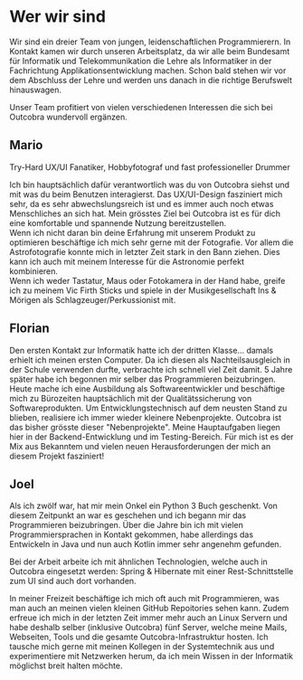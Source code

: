 # Wer wir sind

Wir sind ein dreier Team von jungen, leidenschaftlichen Programmierern. In Kontakt kamen wir durch unseren Arbeitsplatz, da wir alle beim Bundesamt für Informatik und Telekommunikation die Lehre als Informatiker in der Fachrichtung Applikationsentwicklung machen.
Schon bald stehen wir vor dem Abschluss der Lehre und werden uns danach in die richtige Berufswelt hinauswagen.

Unser Team profitiert von vielen verschiedenen Interessen die sich bei Outcobra wundervoll ergänzen.

## Mario
Try-Hard UX/UI Fanatiker, Hobbyfotograf und fast professioneller Drummer

Ich bin hauptsächlich dafür verantwortlich was du von Outcobra siehst und mit was du beim Benutzen interagierst. Das UX/UI-Design fasziniert mich sehr, da es sehr abwechslungsreich ist und es immer auch noch etwas Menschliches an sich hat. Mein grösstes Ziel bei Outcobra ist es für dich eine komfortable und spannende Nutzung bereitzustellen. <br> Wenn ich nicht daran bin deine Erfahrung mit unserem Produkt zu optimieren beschäftige ich mich sehr gerne mit der Fotografie. Vor allem die Astrofotografie konnte mich in letzter Zeit stark in den Bann ziehen. Dies kann ich auch mit meinem Interesse für die Astronomie perfekt kombinieren.<br> Wenn ich weder Tastatur, Maus oder Fotokamera in der Hand habe, greife ich zu meinem Vic Firth Sticks und spiele in der Musikgesellschaft Ins & Mörigen als Schlagzeuger/Perkussionist mit.

## Florian
Den ersten Kontakt zur Informatik hatte ich der dritten Klasse… damals erhielt ich meinen ersten Computer.
Da ich diesen als Nachteilsausgleich in der Schule verwenden durfte, verbrachte ich schnell viel Zeit damit.
5 Jahre später habe ich begonnen mir selber das Programmieren beizubringen.
Heute mache ich eine Ausbildung als Softwareentwickler und beschäftige mich zu Bürozeiten hauptsächlich mit der Qualitätssicherung von Softwareprodukten. Um Entwicklungstechnisch auf dem neusten Stand zu blieben, realisiere ich immer wieder kleinere Nebenprojekte.
Outcobra ist das bisher grösste dieser "Nebenprojekte". Meine Hauptaufgaben liegen hier in der Backend-Entwicklung und im Testing-Bereich.
Für mich ist es der Mix aus Bekanntem und vielen neuen Herausforderungen der mich an diesem Projekt fasziniert!

## Joel

Als ich zwölf war, hat mir mein Onkel ein Python 3 Buch geschenkt. Von diesem Zeitpunkt an war es geschehen und ich begann mir das Programmieren beizubringen. Über die Jahre bin ich mit vielen Programmiersprachen in Kontakt gekommen, habe allerdings das Entwickeln in Java und nun auch Kotlin immer sehr angenehm gefunden.

Bei der Arbeit arbeite ich mit ähnlichen Technologien, welche auch in Outcobra eingesetzt werden: Spring & Hibernate mit einer Rest-Schnittstelle zum UI sind auch dort vorhanden.

In meiner Freizeit beschäftige ich mich oft auch mit Programmieren, was man auch an meinen vielen kleinen GitHub Repoitories sehen kann. Zudem erfreue ich mich in der letzten Zeit immer mehr auch an Linux Servern und habe deshalb selber (inklusive Outcobra) fünf Server, welche meine Mails, Webseiten, Tools und die gesamte Outcobra-Infrastruktur hosten. Ich tausche mich gerne mit meinen Kollegen in der Systemtechnik aus und experimentiere mit Netzwerken herum, da ich mein Wissen in der Informatik möglichst breit halten möchte.